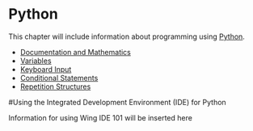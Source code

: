 # Python

This chapter will include information about programming using [Python](http://www.python.org).

* [Documentation and Mathematics](./Python/python_getting_started.md)
* [Variables](./Python/python_variables.md)
* [Keyboard Input](./Python/python_keyboard_input.md)
* [Conditional Statements](./Python/python_conditional_statements.md)
* [Repetition Structures](./Python/python_repetition_structures.md)


#Using the Integrated Development Environment (IDE) for Python

Information for using Wing IDE 101 will be inserted here